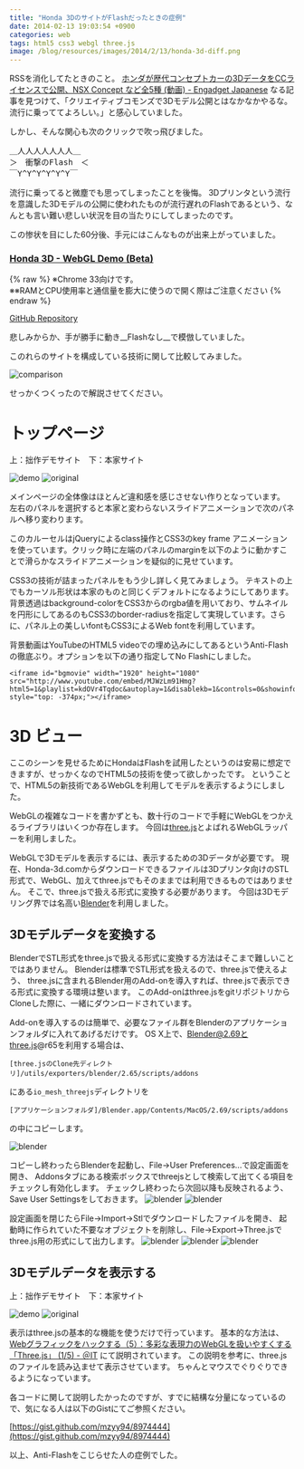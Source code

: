 ```yaml
---
title: "Honda 3DのサイトがFlashだったときの症例"
date: 2014-02-13 19:03:54 +0900
categories: web
tags: html5 css3 webgl three.js
image: /blog/resources/images/2014/2/13/honda-3d-diff.png
---
```


RSSを消化してたときのこと。
[ホンダが歴代コンセプトカーの3DデータをCCライセンスで公開、NSX Concept など全5種 (動画) - Engadget Japanese](http://japanese.engadget.com/2014/01/28/3d-nsx-concept-5/)
なる記事を見つけて、「クリエイティブコモンズで3Dモデル公開とはなかなかやるな。流行に乗っててよろしい。」と感心していました。

しかし、そんな関心も次のクリックで吹っ飛びました。

<!-- more -->
<pre>
＿人人人人人人人＿
＞　衝撃のFlash　＜
￣Y^Y^Y^Y^Y^Y￣
</pre>

流行に乗ってると微塵でも思ってしまったことを後悔。
3Dプリンタという流行を意識した3Dモデルの公開に使われたものが流行遅れのFlashであるという、なんとも言い難い悲しい状況を目の当たりにしてしまったのです。

この惨状を目にした60分後、手元にはこんなものが出来上がっていました。

### [Honda 3D - WebGL Demo (Beta)](http://mzyy94.com/HONDA-3D-WebGL-demo/)
{% raw %}
<span>※Chrome 33向けです。</span><br>
<span>※※RAMとCPU使用率と通信量を膨大に使うので開く際はご注意ください</span>
{% endraw %}

[GitHub Repository](https://github.com/mzyy94/HONDA-3D-WebGL-demo)

悲しみからか、手が勝手に動き__Flashなし__で模倣していました。



このれらのサイトを構成している技術に関して比較してみました。

![comparison](/blog/resources/images/2014/2/13/comparison.png)

せっかくつくったので解説させてください。

# トップページ

上：拙作デモサイト　下：本家サイト

![demo](/blog/resources/images/2014/2/13/demo-top.png)
![original](/blog/resources/images/2014/2/13/original-top.png)

メインページの全体像はほとんど違和感を感じさせない作りとなっています。
左右のパネルを選択すると本家と変わらないスライドアニメーションで次のパネルへ移り変わります。


このカルーセルはjQueryによるclass操作とCSS3のkey frame アニメーションを使っています。クリック時に左端のパネルのmarginを以下のように動かすことで滑らかなスライドアニメーションを疑似的に見せています。


CSS3の技術が詰まったパネルをもう少し詳しく見てみましょう。
テキストの上でもカーソル形状は本家のものと同じくデフォルトになるようにしてあります。
背景透過はbackground-colorをCSS3からのrgba値を用いており、サムネイルを円形にしてあるのもCSS3のborder-radiusを指定して実現しています。さらに、パネル上の美しいfontもCSS3によるWeb fontを利用しています。

背景動画はYouTubeのHTML5 videoでの埋め込みにしてあるというAnti-Flashの徹底ぶり。オプションを以下の通り指定してNo Flashにしました。

```
<iframe id="bgmovie" width="1920" height="1080" src="http://www.youtube.com/embed/MJWzLm91Hmg?html5=1&playlist=kdOVr4Tqdoc&autoplay=1&disablekb=1&controls=0&showinfo=0&vq=hd1080&modestbranding=1&rel=0&loop=1" style="top: -374px;"></iframe>
```


# 3D ビュー

ここのシーンを見せるためにHondaはFlashを試用したというのは安易に想定できますが、せっかくなのでHTML5の技術を使って欲しかったです。
ということで、HTML5の新技術であるWebGLを利用してモデルを表示するようにしました。

WebGLの複雑なコードを書かずとも、数十行のコードで手軽にWebGLをつかえるライブラリはいくつか存在します。
今回は[three.js](http://threejs.org/)とよばれるWebGLラッパーを利用しました。

WebGLで3Dモデルを表示するには、表示するための3Dデータが必要です。
現在、Honda-3d.comからダウンロードできるファイルは3Dプリンタ向けのSTL形式で、WebGL、加えてthree.jsでもそのままでは利用できるものではありません。
そこで、three.jsで扱える形式に変換する必要があります。
今回は3Dモデリング界では名高い[Blender](http://www.blender.org/)を利用しました。

## 3Dモデルデータを変換する

BlenderでSTL形式をthree.jsで扱える形式に変換する方法はそこまで難しいことではありません。
Blenderは標準でSTL形式を扱えるので、three.jsで使えるよう、
three.jsに含まれるBlender用のAdd-onを導入すれば、three.jsで表示できる形式に変換する環境は整います。
このAdd-onはthree.jsをgitリポジトリからCloneした際に、一緒にダウンロードされています。

Add-onを導入するのは簡単で、必要なファイル群をBlenderのアプリケーションフォルダに入れてあげるだけです。
OS X上で、Blender@2.69とthree.js@r65を利用する場合は、

	[three.jsのClone先ディレクトリ]/utils/exporters/blender/2.65/scripts/addons

にある`io_mesh_threejs`ディレクトリを

	[アプリケーションフォルダ]/Blender.app/Contents/MacOS/2.69/scripts/addons

の中にコピーします。

![blender](/blog/resources/images/2014/2/13/blender-1.png)

コピーし終わったらBlenderを起動し、File->User Preferences...で設定画面を開き、
Addonsタブにある検索ボックスでthreejsとして検索して出てくる項目をチェックし有効化します。
チェックし終わったら次回以降も反映されるよう、Save User Settingsをしておきます。
![blender](/blog/resources/images/2014/2/13/blender-2.png)
![blender](/blog/resources/images/2014/2/13/blender-3.png)

設定画面を閉じたらFile->Import->Stlでダウンロードしたファイルを開き、
起動時に作られていた不要なオブジェクトを削除し、File->Export->Three.jsでthree.js用の形式にして出力します。
![blender](/blog/resources/images/2014/2/13/blender-4.png)
![blender](/blog/resources/images/2014/2/13/blender-5.png)
![blender](/blog/resources/images/2014/2/13/blender-6.png)

## 3Dモデルデータを表示する
上：拙作デモサイト　下：本家サイト

![demo](/blog/resources/images/2014/2/13/demo-3dview.png)
![original](/blog/resources/images/2014/2/13/original-3dview.png)

表示はthree.jsの基本的な機能を使うだけで行っています。
基本的な方法は、
[Webグラフィックをハックする（5）：多彩な表現力のWebGLを扱いやすくする「Three.js」 (1/5) - ＠IT](http://www.atmarkit.co.jp/ait/articles/1210/04/news142.html)
にて説明されています。
この説明を参考に、three.jsのファイルを読み込ませて表示させています。
ちゃんとマウスでぐりぐりできるようになっています。


各コードに関して説明したかったのですが、すでに結構な分量になっているので、気になる人は以下のGistにてご参照ください。

[https://gist.github.com/mzyy94/8974444](https://gist.github.com/mzyy94/8974444)

以上、Anti-Flashをこじらせた人の症例でした。
